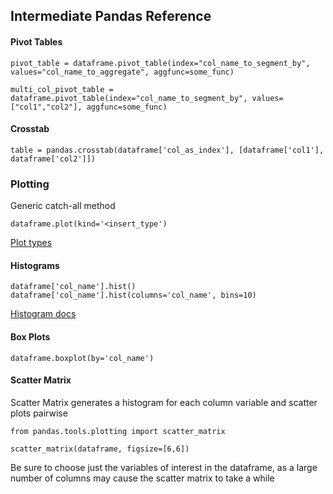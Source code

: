 ## Intermediate Pandas Reference

#### Pivot Tables
    pivot_table = dataframe.pivot_table(index="col_name_to_segment_by", values="col_name_to_aggregate", aggfunc=some_func)

    multi_col_pivot_table = dataframe.pivot_table(index="col_name_to_segment_by", values=["col1","col2"], aggfunc=some_func)

#### Crosstab
    table = pandas.crosstab(dataframe['col_as_index'], [dataframe['col1'], dataframe['col2']])

### Plotting
Generic catch-all method

    dataframe.plot(kind='<insert_type')

[Plot types](http://pandas.pydata.org/pandas-docs/stable/generated/pandas.DataFrame.plot.html)
#### Histograms
    dataframe['col_name'].hist()
    dataframe['col_name'].hist(columns='col_name', bins=10)
[Histogram docs](http://pandas.pydata.org/pandas-docs/stable/generated/pandas.DataFrame.hist.html#pandas.DataFrame.hist)
#### Box Plots
    dataframe.boxplot(by='col_name')

#### Scatter Matrix
Scatter Matrix generates a histogram for each column variable and scatter plots pairwise

    from pandas.tools.plotting import scatter_matrix

    scatter_matrix(dataframe, figsize=[6,6])

Be sure to choose just the variables of interest in the dataframe, as a large number of columns may cause the scatter matrix to take a while
